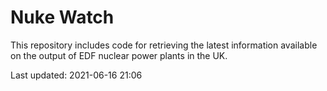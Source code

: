 # Nuke Watch

This repository includes code for retrieving the latest information available on the output of EDF nuclear power plants in the UK.

Last updated: 2021-06-16 21:06